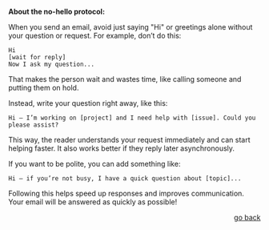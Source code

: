 **About the no-hello protocol:**

When you send an email, avoid just saying "Hi" or greetings alone without your question or request. For example, don’t do this:

```
Hi  
[wait for reply]  
Now I ask my question...
```

That makes the person wait and wastes time, like calling someone and putting them on hold.

Instead, write your question right away, like this:

```
Hi — I’m working on [project] and I need help with [issue]. Could you please assist?
```

This way, the reader understands your request immediately and can start helping faster. It also works better if they reply later asynchronously.

If you want to be polite, you can add something like:

```
Hi — if you’re not busy, I have a quick question about [topic]...
```

Following this helps speed up responses and improves communication. Your email will be answered as quickly as possible!

<div style="text-align: right;">
  <a href="../contact.md">go back</a>
</div>